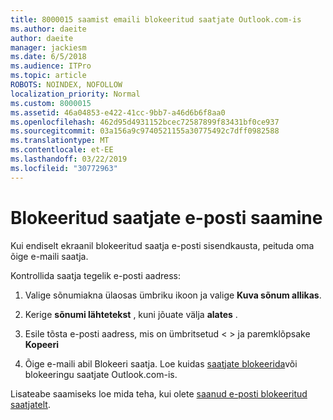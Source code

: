 ```yaml
---
title: 8000015 saamist emaili blokeeritud saatjate Outlook.com-is
ms.author: daeite
author: daeite
manager: jackiesm
ms.date: 6/5/2018
ms.audience: ITPro
ms.topic: article
ROBOTS: NOINDEX, NOFOLLOW
localization_priority: Normal
ms.custom: 8000015
ms.assetid: 46a04853-e422-41cc-9bb7-a46d6b6f8aa0
ms.openlocfilehash: 462d95d4931152bcec72587899f83431bf0ce937
ms.sourcegitcommit: 03a156a9c9740521155a30775492c7dff0982588
ms.translationtype: MT
ms.contentlocale: et-EE
ms.lasthandoff: 03/22/2019
ms.locfileid: "30772963"
---
```

# <a name="receiving-email-from-blocked-senders"></a>Blokeeritud saatjate e-posti saamine

Kui endiselt ekraanil blokeeritud saatja e-posti sisendkausta, peituda oma õige e-maili saatja.
  
Kontrollida saatja tegelik e-posti aadress:
  
1. Valige sõnumiakna ülaosas ümbriku ikoon ja valige **Kuva sõnum allikas**.
    
2. Kerige **sõnumi lähtetekst** , kuni jõuate välja **alates** . 
    
3. Esile tõsta e-posti aadress, mis on ümbritsetud \< \> ja paremklõpsake **Kopeeri**
    
4. Õige e-maili abil Blokeeri saatja. Loe kuidas [saatjate blokeerida](https://support.office.com/article/afba1c94-77bb-4f50-8b85-057cf52f4d5e.aspx)või blokeeringu saatjate Outlook.com-is.
    
Lisateabe saamiseks loe mida teha, kui olete [saanud e-posti blokeeritud saatjatelt](https://go.microsoft.com/fwlink/p/?linkid=2002011&amp;clcid=0x409).
  

